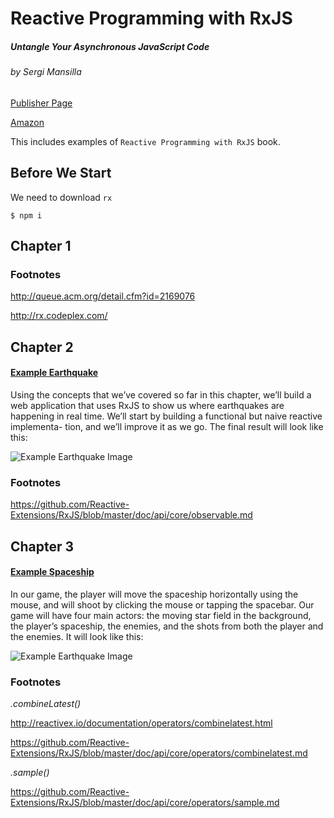 # Reactive Programming with RxJS
##### Untangle Your Asynchronous JavaScript Code
###### by Sergi Mansilla

[Publisher Page](https://pragprog.com/book/smreactjs/reactive-programming-with-rxjs)

[Amazon](http://www.amazon.com/Reactive-Programming-RxJS-Asynchronous-JavaScript/dp/1680501291)

This includes examples of `Reactive Programming with RxJS` book. 

## Before We Start

We need to download `rx`

`$ npm i`

## Chapter 1 

### Footnotes

http://queue.acm.org/detail.cfm?id=2169076

http://rx.codeplex.com/

## Chapter 2

#### [Example Earthquake](https://github.com/behicsakar/reactive-programming-with-rxjs/tree/master/examples/earthquake/)

Using the concepts that we’ve covered so far in this chapter, we’ll build a web application that uses RxJS to show us where earthquakes are happening in real time. We’ll start by building a functional but naive reactive implementa- tion, and we’ll improve it as we go. The final result will look like this:

![Example Earthquake Image](https://github.com/behicsakar/reactive-programming-with-rxjs/raw/master/examples/earthquake/earthquake.png 'Earthquake')

### Footnotes

https://github.com/Reactive-Extensions/RxJS/blob/master/doc/api/core/observable.md

## Chapter 3

#### [Example Spaceship](https://github.com/behicsakar/reactive-programming-with-rxjs/tree/master/examples/spaceship/)

In our game, the player will move the spaceship horizontally using the mouse, and will shoot by clicking the mouse or tapping the spacebar. Our game will have four main actors: the moving star field in the background, the player’s spaceship, the enemies, and the shots from both the player and the enemies.
It will look like this:

![Example Earthquake Image](https://github.com/behicsakar/reactive-programming-with-rxjs/raw/master/examples/spaceship/spaceship.png 'Spaceship')

### Footnotes

*.combineLatest()*

http://reactivex.io/documentation/operators/combinelatest.html

https://github.com/Reactive-Extensions/RxJS/blob/master/doc/api/core/operators/combinelatest.md

*.sample()*

https://github.com/Reactive-Extensions/RxJS/blob/master/doc/api/core/operators/sample.md

